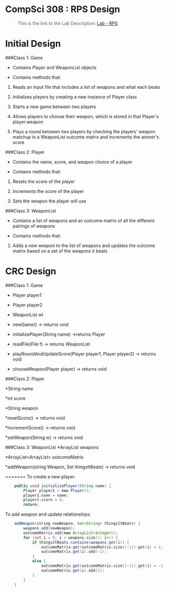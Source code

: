 CompSci 308 : RPS Design
===================

> This is the link to the Lab Description: 
[Lab - RPS](http://www.cs.duke.edu/courses/compsci308/spring16/classwork/02_design_rps/index.php)

Initial Design
=======

###Class 1: Game

* Contains Player and WeaponList objects

* Contains methods that:

1. Reads an input file that includes a list of weapons and what each beats

2. Initializes players by creating a new instance of Player class

3. Starts a new game between two players

4. Allows players to choose their weapon, which is stored in that Player's player.weapon

5. Plays a round between two players by checking the players' weapon matchup in a WeaponList outcome matrix and increments the winner's score


###Class 2: Player

* Contains the name, score, and weapon choice of a player

* Contains methods that:

1. Resets the score of the player

2. Increments the score of the player

3. Sets the weapon the player will use


###Class 3: WeaponList

* Contains a list of weapons and an outcome matrix of all the different pairings of weapons

* Contains methods that:

1. Adds a new weapon to the list of weapons and updates the outcome matrix based on a set of the weapons it beats


CRC Design
=======

###Class 1: Game

* Player player1

* Player player2

* WeaponList wl


* newGame() -> returns void

* initializePlayer(String name) ->returns Player

* readFile(File f) -> returns WeaponList

* playRoundAndUpdateScore(Player player1, Player player2) -> returns void

* chooseWeapon(Player player) -> returns void


###Class 2: Player

*String name

*int score

*String weapon



*resetScore() -> returns void

*incrementScore() -> returns void

*setWeapon(String w) -> returns void


###Class 3: WeaponList
*ArrayList<String> weapons

*ArrayList<ArrayList<Integer>> outcomeMatrix


*addWeapon(string Weapon, Set<String> thingsItBeats) -> returns void


=======
To create a new player:

```java
    public void initializePlayer(String name) {
        Player player1 = new Player();
        player1.name = name;
        player1.score = 0;
        return;
```

To add weapon and update relationships:
```java
    addWeapon(string newWeapon, Set<String> thingsItBeats) {
        weapons.add(newWeapon);
        outcomeMatrix.add(new ArrayList<Integer>);
        for (int i = 0; i < weapons.size(); i++) {
            if thingsItBeats.contains(weapons.get(i)) {
                outcomeMatrix.get(outcomeMatrix.size()-1]).get(i) = 1;
                outcomeMatrix.get(i).add(-1);
            }
            else {
                outcomeMatrix.get(outcomeMatrix.size()-1]).get(i) = -1;
                outcomeMatrix.get(i).add(1);
            }
        }
    }
```

